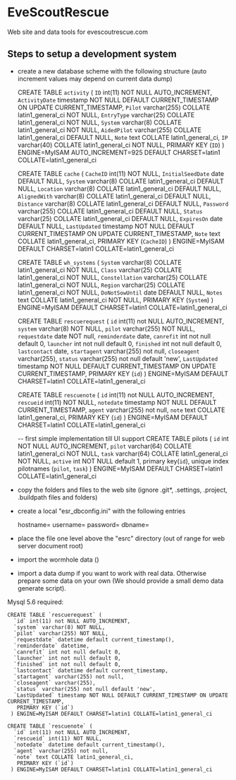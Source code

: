 # EveScoutRescue
Web site and data tools for evescoutrescue.com

Steps to setup a development system
-----------------------------------

* create a new database scheme with the following structure (auto increment values may depend on current data dump)

    CREATE TABLE `activity` (
     `ID` int(11) NOT NULL AUTO_INCREMENT,
     `ActivityDate` timestamp NOT NULL DEFAULT CURRENT_TIMESTAMP ON UPDATE CURRENT_TIMESTAMP,
     `Pilot` varchar(255) COLLATE latin1_general_ci NOT NULL,
     `EntryType` varchar(25) COLLATE latin1_general_ci NOT NULL,
     `System` varchar(8) COLLATE latin1_general_ci NOT NULL,
     `AidedPilot` varchar(255) COLLATE latin1_general_ci DEFAULT NULL,
     `Note` text COLLATE latin1_general_ci,
     `IP` varchar(40) COLLATE latin1_general_ci NOT NULL,
     PRIMARY KEY (`ID`)
    ) ENGINE=MyISAM AUTO_INCREMENT=925 DEFAULT CHARSET=latin1 COLLATE=latin1_general_ci

    CREATE TABLE `cache` (
     `CacheID` int(11) NOT NULL,
     `InitialSeedDate` date DEFAULT NULL,
     `System` varchar(8) COLLATE latin1_general_ci DEFAULT NULL,
     `Location` varchar(8) COLLATE latin1_general_ci DEFAULT NULL,
     `AlignedWith` varchar(8) COLLATE latin1_general_ci DEFAULT NULL,
     `Distance` varchar(8) COLLATE latin1_general_ci DEFAULT NULL,
     `Password` varchar(255) COLLATE latin1_general_ci DEFAULT NULL,
     `Status` varchar(25) COLLATE latin1_general_ci DEFAULT NULL,
     `ExpiresOn` date DEFAULT NULL,
     `LastUpdated` timestamp NOT NULL DEFAULT CURRENT_TIMESTAMP ON UPDATE CURRENT_TIMESTAMP,
     `Note` text COLLATE latin1_general_ci,
     PRIMARY KEY (`CacheID`)
    ) ENGINE=MyISAM DEFAULT CHARSET=latin1 COLLATE=latin1_general_ci

    CREATE TABLE `wh_systems` (
     `System` varchar(8) COLLATE latin1_general_ci NOT NULL,
     `Class` varchar(25) COLLATE latin1_general_ci NOT NULL,
     `Constellation` varchar(25) COLLATE latin1_general_ci NOT NULL,
     `Region` varchar(25) COLLATE latin1_general_ci NOT NULL,
     `DoNotSowUntil` date DEFAULT NULL,
     `Notes` text COLLATE latin1_general_ci NOT NULL,
     PRIMARY KEY (`System`)
    ) ENGINE=MyISAM DEFAULT CHARSET=latin1 COLLATE=latin1_general_ci
    
    CREATE TABLE `rescuerequest` (
      `id` int(11) not NULL AUTO_INCREMENT,
      `system` varchar(8) NOT NULL,
      `pilot` varchar(255) NOT NULL,
      `requestdate` date NOT null,
      `reminderdate` date,
      `canrefit` int not null default 0,
      `launcher` int not null default 0,
      `finished` int not null default 0,
      `lastcontact` date,
      `startagent` varchar(255) not null,
      `closeagent` varchar(255),
      `status` varchar(255) not null default 'new',
      `LastUpdated` timestamp NOT NULL DEFAULT CURRENT_TIMESTAMP ON UPDATE CURRENT_TIMESTAMP,
       PRIMARY KEY (`id`)
     ) ENGINE=MyISAM DEFAULT CHARSET=latin1 COLLATE=latin1_general_ci

    CREATE TABLE `rescuenote` (
      `id` int(11) not NULL AUTO_INCREMENT,
      `rescueid` int(11) NOT NULL,
      `notedate` timestamp NOT NULL DEFAULT CURRENT_TIMESTAMP,
      `agent` varchar(255) not null,
      `note` text COLLATE latin1_general_ci,
       PRIMARY KEY (`id`)
     ) ENGINE=MyISAM DEFAULT CHARSET=latin1 COLLATE=latin1_general_ci
     
     -- first simple implementation till UI support
     CREATE TABLE pilots (
		`id` int NOT NULL AUTO_INCREMENT,
		`pilot` varchar(64) COLLATE latin1_general_ci NOT NULL,
		`task` varchar(64) COLLATE latin1_general_ci NOT NULL,
		`active` int NOT NULL default 1,
		primary key(`id`),
		unique index pilotnames (`pilot`, `task`)
	  ) ENGINE=MyISAM DEFAULT CHARSET=latin1 COLLATE=latin1_general_ci
     
     
* copy the folders and files to the web site (ignore .git*, .settings, .project, .buildpath files and folders)

* create a local "esr_dbconfig.ini" with the following entries

    hostname=<dbHostname>
    username=<dbUserName>
    password=<dbPasswd>
    dbname=<databaseName>
    
* place the file one level above the "esrc" directory (out of range for web server document root)

* import the wormhole data ()

* import a data dump if you want to work with real data. Otherwise prepare some data on your own (We should provide a small demo data generate script). 


Mysql 5.6 required:

    CREATE TABLE `rescuerequest` (
      `id` int(11) not NULL AUTO_INCREMENT,
      `system` varchar(8) NOT NULL,
      `pilot` varchar(255) NOT NULL,
      `requestdate` datetime default current_timestamp(),
      `reminderdate` datetime,
      `canrefit` int not null default 0,
      `launcher` int not null default 0,
      `finished` int not null default 0,
      `lastcontact` datetime default current_timestamp,
      `startagent` varchar(255) not null,
      `closeagent` varchar(255),
      `status` varchar(255) not null default 'new',
      `LastUpdated` timestamp NOT NULL DEFAULT CURRENT_TIMESTAMP ON UPDATE CURRENT_TIMESTAMP,
       PRIMARY KEY (`id`)
     ) ENGINE=MyISAM DEFAULT CHARSET=latin1 COLLATE=latin1_general_ci

    CREATE TABLE `rescuenote` (
      `id` int(11) not NULL AUTO_INCREMENT,
      `rescueid` int(11) NOT NULL,
      `notedate` datetime default current_timestamp(),
      `agent` varchar(255) not null,
      `note` text COLLATE latin1_general_ci,
       PRIMARY KEY (`id`)
     ) ENGINE=MyISAM DEFAULT CHARSET=latin1 COLLATE=latin1_general_ci

